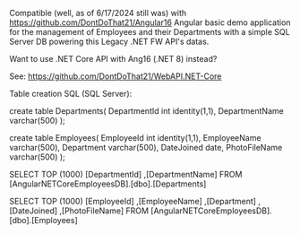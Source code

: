 Compatible (well, as of 6/17/2024 still was) with https://github.com/DontDoThat21/Angular16 Angular basic demo application for the management of Employees and their Departments with a simple SQL Server DB powering this Legacy .NET FW API's datas.

Want to use .NET Core API with Ang16 (.NET 8) instead?

See: https://github.com/DontDoThat21/WebAPI.NET-Core

Table creation SQL (SQL Server): 

  create table Departments(
  DepartmentId int identity(1,1),
  DepartmentName varchar(500)
  );

  create table Employees(
  EmployeeId int identity(1,1),
  EmployeeName varchar(500),
  Department varchar(500),
  DateJoined date,
  PhotoFileName varchar(500)
  );

SELECT TOP (1000) [DepartmentId]
      ,[DepartmentName]
  FROM [AngularNETCoreEmployeesDB].[dbo].[Departments]

SELECT TOP (1000) [EmployeeId]
      ,[EmployeeName]
      ,[Department]
      ,[DateJoined]
      ,[PhotoFileName]
  FROM [AngularNETCoreEmployeesDB].[dbo].[Employees]
